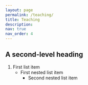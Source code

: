```yaml
---
layout: page
permalink: /teaching/
title: Teaching
description: 
nav: true
nav_order: 4
---
```

## A second-level heading
1. First list item
   - First nested list item
     - Second nested list item
